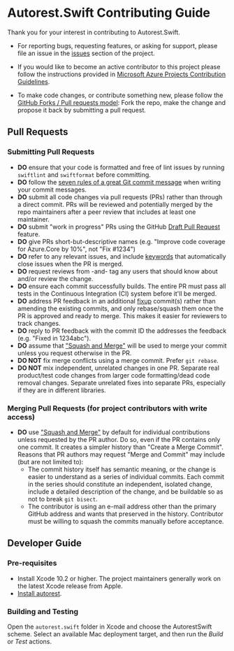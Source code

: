 # Autorest.Swift Contributing Guide

Thank you for your interest in contributing to Autorest.Swift.

- For reporting bugs, requesting features, or asking for support, please file an issue in the [issues](https://github.com/Azure/autorest.swift/issues) section of the project.

- If you would like to become an active contributor to this project please follow the instructions provided in [Microsoft Azure Projects Contribution Guidelines](http://azure.github.com/guidelines.html).

- To make code changes, or contribute something new, please follow the [GitHub Forks / Pull requests model](https://help.github.com/articles/fork-a-repo/): Fork the repo, make the change and propose it back by submitting a pull request.

## Pull Requests

### Submitting Pull Requests

* **DO** ensure that your code is formatted and free of lint issues by running `swiftlint` and `swiftformat` before committing.
* **DO** follow the [seven rules of a great Git commit message](https://chris.beams.io/posts/git-commit/#seven-rules) when writing your commit messages.
* **DO** submit all code changes via pull requests (PRs) rather than through a direct commit. PRs will be reviewed and potentially merged by the repo maintainers after a peer review that includes at least one maintainer.
* **DO** submit "work in progress" PRs using the GitHub [Draft Pull Request](https://help.github.com/en/github/collaborating-with-issues-and-pull-requests/about-pull-requests#draft-pull-requests) feature.
* **DO** give PRs short-but-descriptive names (e.g. "Improve code coverage for Azure.Core by 10%", not "Fix #1234")
* **DO** refer to any relevant issues, and include [keywords](https://help.github.com/articles/closing-issues-via-commit-messages/) that automatically close issues when the PR is merged.
* **DO** request reviews from -and- tag any users that should know about and/or review the change.
* **DO** ensure each commit successfully builds. The entire PR must pass all tests in the Continuous Integration (CI) system before it'll be merged.
* **DO** address PR feedback in an additional [fixup](https://thoughtbot.com/blog/autosquashing-git-commits) commit(s) rather than amending the existing commits, and only rebase/squash them once the PR is approved and ready to merge. This makes it easier for reviewers to track changes.
* **DO** reply to PR feedback with the commit ID the addresses the feedback (e.g. "Fixed in 1234abc").
* **DO** assume that ["Squash and Merge"](https://github.com/blog/2141-squash-your-commits) will be used to merge your commit unless you request otherwise in the PR.
* **DO NOT** fix merge conflicts using a merge commit. Prefer `git rebase`.
* **DO NOT** mix independent, unrelated changes in one PR. Separate real product/test code changes from larger code formatting/dead code removal changes. Separate unrelated fixes into separate PRs, especially if they are in different libraries.

### Merging Pull Requests (for project contributors with write access)

* **DO** use ["Squash and Merge"](https://github.com/blog/2141-squash-your-commits) by default for individual contributions unless requested by the PR author. Do so, even if the PR contains only one commit. It creates a simpler history than "Create a Merge Commit". Reasons that PR authors may request "Merge and Commit" may include (but are not limited to):
  - The commit history itself has semantic meaning, or the change is easier to understand as a series of individual commits. Each commit in the series should constitute an independent, isolated change, include a detailed description of the change, and be buildable so as not to break `git bisect`.
  - The contributor is using an e-mail address other than the primary GitHub address and wants that preserved in the history. Contributor must be willing to squash the commits manually before acceptance.

## Developer Guide

### Pre-requisites

- Install Xcode 10.2 or higher. The project maintainers generally work on the latest Xcode release from Apple.
- [Install autorest](https://github.com/Azure/autorest/blob/master/docs/installing-autorest.md).

### Building and Testing

Open the `autorest.swift` folder in Xcode and choose the AutorestSwift scheme. Select an available Mac deployment target, and then run the *Build* or *Test* actions.
